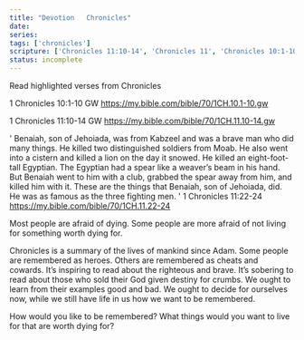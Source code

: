 ```yaml
---
title: "Devotion   Chronicles"
date: 
series: 
tags: ['chronicles']
scripture: ['Chronicles 11:10-14', 'Chronicles 11', 'Chronicles 10:1-10', 'Chronicles 11:22-24', 'Chronicles\n\n1', '1', 'Chronicles 10', 'gw\n\n1']
status: incomplete
---
```


Read highlighted verses from Chronicles

1 Chronicles 10:1-10 GW https://my.bible.com/bible/70/1CH.10.1-10.gw

1 Chronicles 11:10-14 GW https://my.bible.com/bible/70/1CH.11.10-14.gw

' Benaiah, son of Jehoiada, was from Kabzeel and was a brave man who did many things. He killed two distinguished soldiers from Moab. He also went into a cistern and killed a lion on the day it snowed. He killed an eight-foot-tall Egyptian. The Egyptian had a spear like a weaver’s beam in his hand. But Benaiah went to him with a club, grabbed the spear away from him, and killed him with it. These are the things that Benaiah, son of Jehoiada, did. He was as famous as the three fighting men. ' 1 Chronicles 11:22-24 https://my.bible.com/bible/70/1CH.11.22-24

Most people are afraid of dying. Some people are more afraid of not living for something worth dying for.

Chronicles is a summary of the lives of mankind since Adam. Some people are remembered as heroes. Others are remembered as cheats and cowards. It’s inspiring to read about the righteous and brave. It’s sobering to read about those who sold their God given destiny for crumbs. We ought to learn from their examples good and bad. We ought to decide for ourselves now, while we still have life in us how we want to be remembered.

How would you like to be remembered? What things would you want to live for that are worth dying for?